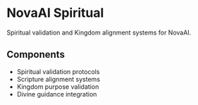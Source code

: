 # NovaAI Spiritual

Spiritual validation and Kingdom alignment systems for NovaAI.

## Components

- Spiritual validation protocols
- Scripture alignment systems
- Kingdom purpose validation
- Divine guidance integration 
